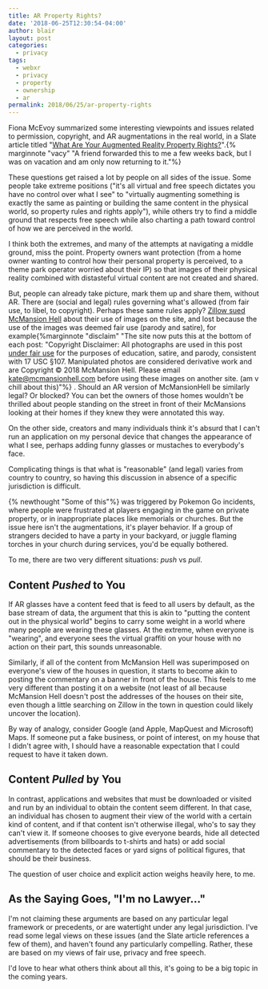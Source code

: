 ```yaml
---
title: AR Property Rights?
date: '2018-06-25T12:30:54-04:00'
author: blair
layout: post
categories:
  - privacy
tags:
  - webxr
  - privacy
  - property
  - ownership
  - ar
permalink: 2018/06/25/ar-property-rights
---
```

Fiona McEvoy summarized some interesting viewpoints and issues related to permission, copyright, and AR augmentations in the real world, in a Slate article titled "[What Are Your Augmented Reality Property Rights?](https://amp.slate.com/technology/2018/06/can-you-prevent-augmented-reality-ads-from-appearing-on-your-house.html)".{% marginnote "vacy" "A friend forwarded this to me a few weeks back, but I was on vacation and am only now returning to it."%}

These questions get raised a lot by people on all sides of the issue.  Some people take extreme positions ("it's all virtual and free speech dictates you have no control over what I see" to "virtually augmenting something is exactly the same as painting or building the same content in the physical world, so property rules and rights apply"), while others try to find a middle ground that respects free speech while also charting a path toward control of how we are perceived in the world.

I think both the extremes, and many of the attempts at navigating a middle ground, miss the point. Property owners want protection (from a home owner wanting to control how their personal property is perceived, to a theme park operator worried about their IP) so that images of their physical reality combined with distasteful virtual content are not created and shared.  

But, people can already take picture, mark them up and share them, without AR. There are (social and legal) rules governing what's allowed (from fair use, to libel, to copyright).  Perhaps these same rules apply?  [Zillow sued McMansion Hell](http://mcmansionhell.com/) about their use of images on the site, and lost because the use of the images was deemed fair use (parody and satire), for example{%marginnote "disclaim" "The site now puts this at the bottom of each post: \"Copyright Disclaimer: All photographs are used in this post [under fair use](http://t.umblr.com/redirect?z=https%3A%2F%2Fwww.eff.org%2Fdeeplinks%2F2017%2F06%2Fmcmansion-hell-responds-zillows-unfounded-legal-claims&t=MjU3OTdiODkyYjAyZTZiOWIxZDViNGU2NjlkMWJiMDY0YWFhODliMSxPcU1rdDhqdw%3D%3D&b=t%3Axr6clbX55Ubs9hOlKCYFqQ&p=http%3A%2F%2Fmcmansionhell.com%2Fpost%2F165282052346%2F50-states-of-mcmansion-hell-special-top-20-new&m=1) for the purposes of education, satire, and parody, consistent with 17 USC &sect;107. Manipulated photos are considered derivative work and are Copyright &copy; 2018 McMansion Hell. Please email kate@mcmansionhell.com before using these images on another site. (am v chill about this)"%} .  Should an AR version of McMansionHell be similarly legal?  Or blocked?  You can bet the owners of those homes wouldn't be thrilled about people standing on the street in front of their McMansions looking at their homes if they knew they were annotated this way. 

On the other side, creators and many individuals think it's absurd that I can't run an application on my personal device that changes the appearance of what I see, perhaps adding funny glasses or mustaches to everybody's face.  

Complicating things is that what is "reasonable" (and legal) varies from country to country, so having this discussion in absence of a specific jurisdiction is difficult.

{% newthought "Some of this"%} was triggered by Pokemon Go incidents, where people were frustrated at players engaging in the game on private property, or in inappropriate places like memorials or churches.  But the issue here isn't the augmentations, it's player behavior.  If a group of strangers decided to have a party in your backyard, or juggle flaming torches in your church during services, you'd be equally bothered.

To me, there are two very different situations: _push_ vs _pull_.

## Content _Pushed_ to You

If AR glasses have a content feed that is feed to all users by default, as the base stream of data, the argument that this is akin to "putting the content out in the physical world" begins to carry some weight in a world where many people are wearing these glasses.  At the extreme, when everyone is "wearing", and everyone sees the virtual graffiti on your house with no action on their part, this sounds unreasonable.  

Similarly, if all of the content from McMansion Hell was superimposed on everyone's view of the houses in question, it starts to become akin to posting the commentary on a banner in front of the house.  This feels to me very different than posting it on a website (not least of all because McMansion Hell doesn't post the addresses of the houses on their site, even though a little searching on Zillow in the town in question could likely uncover the location).

By way of analogy, consider Google (and Apple, MapQuest and Microsoft) Maps.  If someone put a fake business, or point of interest, on my house that I didn't agree with, I should have a reasonable expectation that I could request to have it taken down.

## Content _Pulled_ by You

In contrast, applications and websites that must be downloaded or visited and run by an individual to obtain the content seem different.  In that case, an individual has chosen to augment their view of the world with a certain kind of content, and if that content isn't otherwise illegal, who's to say they can't view it. If someone chooses to give everyone beards, hide all detected advertisements (from billboards to t-shirts and hats) or add social commentary to the detected faces or yard signs of political figures, that should be their business.  
 
The question of user choice and explicit action weighs heavily here, to me.
 
## As the Saying Goes, "I'm no Lawyer..."

I'm not claiming these arguments are based on any particular legal framework or precedents, or are watertight under any legal jurisdiction. I've read some legal views on these issues (and the Slate article references a few of them), and haven't found any particularly compelling.  Rather, these are based on my views of fair use, privacy and free speech.

I'd love to hear what others think about all this, it's going to be a big topic in the coming years.
